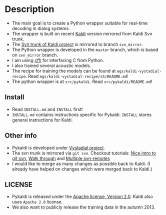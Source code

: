 Description
=====
 * The main goal is to create a Python wrapper suitable for real-time decoding in dialog systems.
 * The wrapper is built on recent [Kaldi](http://sourceforge.net/projects/kaldi/) version mirrored from Kaldi Svn trunk.
 * The [Svn trunk of Kaldi project](svn://svn.code.sf.net/p/kaldi/code/trunk) is mirrored to branch `svn_mirror`.
 * The Python wrapper is developed in the `master` branch, which is based on `svn_mirror` branch. 
 * I am using [cffi](http://cffi.readthedocs.org/en/latest/) for interfacing C from Python.
 * I also trained several acoustic models.  
 * The recipe for training the models can be found at `egs/kaldi-vystadial-recipe`. Read `egs/kaldi-vystadial-recipe/s5/README.md`!
 * The python wrapper is at `src/pykaldi`. Read `src/pykaldi/README.md`!


Install
-------
 * Read `INSTALL.md` and `INSTALL` first!
 * `INSTALL.md` contains instructions specific for Pykaldi. `INSTALL` stores general instructions for Kaldi.

Other info
----------
 * Pykaldi is developed under [Vystadial project](https://sites.google.com/site/filipjurcicek/projects/vystadial).
 * The svn trunk is mirrored via `git svn`. Checkout tutorials: [Nice intro to git svn](http://viget.com/extend/effectively-using-git-with-subversion), [Walk through](http://blog.shinetech.com/2009/02/17/my-git-svn-workflow/) and [Multiple svn-remotes](http://blog.shuningbian.net/2011/05/git-with-multiple-svn-remotes.html)
 * I would like to merge as many changes as possible back to Kaldi. (I already have helped on changes which were merged back to Kaldi.)

LICENSE
--------
 * Pykaldi is released under the [Apache license, Version 2.0](http://www.apache.org/licenses/LICENSE-2.0). Kaldi also uses `Apache 2.0` license. 
 * We also want to publicly release the training data in the autumn 2013.
